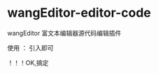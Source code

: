 # wangEditor-editor-code
wangEditor 富文本编辑器源代码编辑插件

使用 ：
引入即可
<script src="src/wangEditor.editCode.js"></script>

！！！OK,搞定
